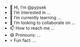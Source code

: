 - 👋 Hi, I’m @pypsek
- 👀 I’m interested in ...
- 🌱 I’m currently learning ...
- 💞️ I’m looking to collaborate on ...
- 📫 How to reach me ...
- 😄 Pronouns: ...
- ⚡ Fun fact: ...

<!---
pypsek/pypsek is a ✨ special ✨ repository because its `README.md` (this file) appears on your GitHub profile.
You can click the Preview link to take a look at your changes.
--->
